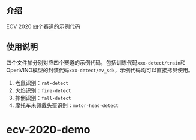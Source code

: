 ## 介绍
ECV 2020 四个赛道的示例代码

## 使用说明
四个文件加分别对应四个赛道的示例代码，包括训练代码`xxx-detect/train`和OpenVINO模型的封装代码`xxx-detect/ev_sdk`，示例代码均可以直接拷贝使用。

1.  老鼠识别：`rat-detect`
2.  火焰识别：`fire-detect`
3.  摔倒识别：`fall-detect`
4.  摩托车未佩戴头盔识别：`motor-head-detect`

# ecv-2020-demo

